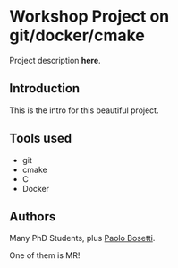 # Workshop Project on git/docker/cmake

Project description **here**.

## Introduction

This is the intro for this beautiful project.

## Tools used

* git
* cmake
* C
* Docker

## Authors
Many PhD Students, plus [Paolo Bosetti](http://github.com/pbosetti).

One of them is MR!
